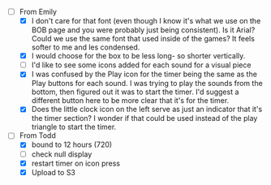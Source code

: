 - [ ] From Emily
  - [x] I don't care for that font (even though I know it's what we use on the BOB page and you were probably just being consistent). Is it Arial? Could we use the same font that used inside of the games? It feels softer to me and les condensed.
  - [x] I would choose for the box to be less long- so shorter vertically. 
  - [ ] I'd like to see some icons added for each sound for a visual piece
  - [x] I was confused by the Play icon for the timer being the same as the Play buttons for each sound. I was trying to play the sounds from the bottom, then figured out it was to start the timer. I'd suggest a different button here to be more clear that it's for the timer.
  - [x] Does the little clock icon on the left serve as just an indicator that it's the timer section?  I wonder if that could be used instead of the play triangle to start the timer.
- [ ] From Todd
  - [x] bound to 12 hours (720)
  - [ ] check null display
  - [x] restart timer on icon press
  - [x] Upload to S3